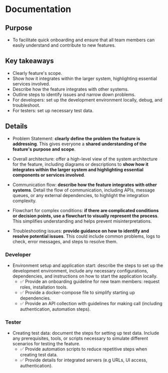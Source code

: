 # Documentation

## Purpose

- To facilitate quick onboarding and ensure that all team members can easily understand and contribute to new features.

## Key takeaways

- Clearly feature's scope.
- Show how it integrates within the larger system, highlighting essential services involved.
- Describe how the feature integrates with other systems.
- Outline steps to identify issues and narrow down problems.
- For developers: set up the development environment locally, debug, and troubleshoot.
- For testers: set up necessary test data.

## Details

- Problem Statement: **clearly define the problem the feature is addressing**. This gives everyone a **shared understanding of the feature's purpose and scope**.

- Overall architecture: offer a high-level view of the system architecture for the feature, including diagrams or descriptions to **show how it integrates within the larger system and highlighting essential components or services involved**.

- Communication flow: **describe how the feature integrates with other systems**. Detail the flow of communication, including APIs, message queues, or any external dependencies, to highlight the integration complexity.

- Flowchart for complex conditions: **if there are complicated conditions or decision points, use a flowchart to visually represent the process**. This simplifies understanding and helps prevent misinterpretations.

- Troubleshooting issues: **provide guidance on how to identify and resolve potential issues**. This could include common problems, logs to check, error messages, and steps to resolve them.

### Developer

- Environment setup and application start: describe the steps to set up the development environment, include any necessary configurations, dependencies, and instructions on how to start the application locally.
    - ✅ Provide an onboarding guideline for new team members: request roles, installation tools.
    - ✅ Provide a docker-compose file to simplify starting up dependencies.
    - ✅ Provide an API collection with guidelines for making call (including authentication, automation steps).

### Tester

- Creating test data: document the steps for setting up test data. Include any prerequisites, tools, or scripts necessary to simulate different scenarios for testing the feature.
    - ✅ Provide automation scripts to reduce repetitive steps when creating test data.
    - ✅ Provide details for integrated servers (e.g URLs, UI access, authentication).